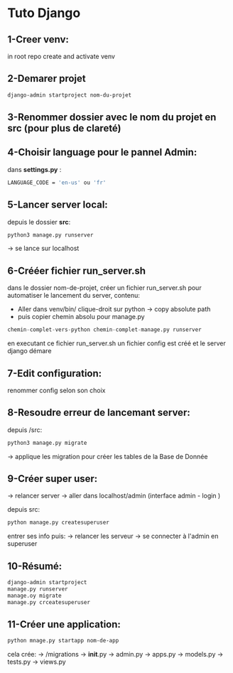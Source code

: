 # Tuto Django

## 1-Creer venv:
in root repo create and activate venv

## 2-Demarer projet
```bash
django-admin startproject nom-du-projet
```

## 3-Renommer dossier avec le nom du projet en src (pour plus de clareté)

## 4-Choisir language pour le pannel Admin:
dans **settings.py** : 
```bash
LANGUAGE_CODE = 'en-us' ou 'fr'
```

## 5-Lancer server local:
depuis le dossier **src**:
```bash
python3 manage.py runserver
```
-> se lance sur localhost

## 6-Crééer fichier run_server.sh
dans le dossier nom-de-projet, créer un fichier run_server.sh pour automatiser le lancement du server, contenu: 
+ Aller dans venv/bin/ clique-droit sur python -> copy absolute path
+ puis copier chemin absolu pour manage.py

```python
chemin-complet-vers-python chemin-complet-manage.py runserver
```
en executant ce fichier run_server.sh un fichier config est créé et le server django démare

## 7-Edit configuration:
renommer config selon son choix

## 8-Resoudre erreur de lancemant server:
depuis /src: 
```bash
python3 manage.py migrate
```
-> applique les migration pour créer les tables de la Base de Donnée

## 9-Créer super user:
-> relancer server
-> aller dans localhost/admin (interface admin - login )

depuis src: 
```bash
python manage.py createsuperuser
```
entrer ses info puis:
-> relancer les serveur
-> se connecter à l'admin en superuser

## 10-Résumé: 
```bash
django-admin startproject
manage.py runserver
manage.oy migrate
manage.py crceatesuperuser
```

## 11-Créer une application:
```bash
python mnage.py startapp nom-de-app
```
cela crée:
-> /migrations
-> __init__.py
-> admin.py
-> apps.py
-> models.py
-> tests.py
-> views.py


